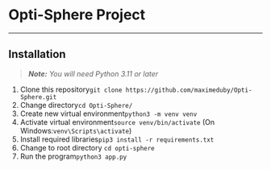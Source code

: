 # Opti-Sphere Project

---

## Installation

> **_Note:_** *You will need Python 3.11 or later*

1. Clone this repository```git clone https://github.com/maximeduby/Opti-Sphere.git```
2. Change directory```cd Opti-Sphere/```
3. Create new virtual environment```python3 -m venv venv```
4. Activate virtual environment```source venv/bin/activate``` (On Windows:```venv\Scripts\activate```)
5. Install required libraries```pip3 install -r requirements.txt```
6. Change to root directory ```cd opti-sphere```
7. Run the program```python3 app.py```